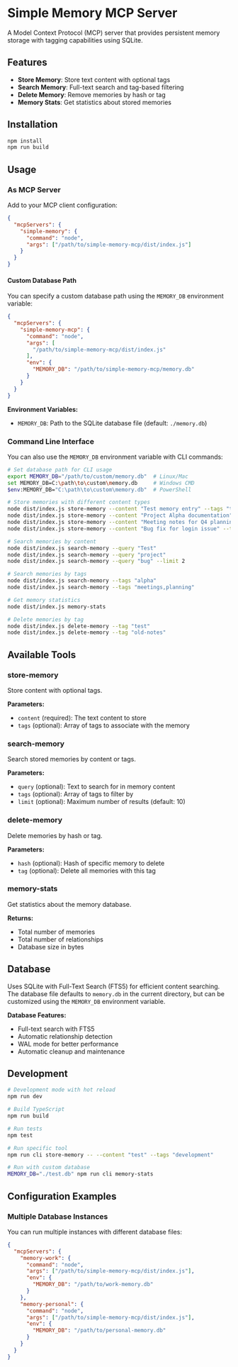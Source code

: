 # Simple Memory MCP Server

A Model Context Protocol (MCP) server that provides persistent memory storage with tagging capabilities using SQLite.

## Features

- **Store Memory**: Store text content with optional tags
- **Search Memory**: Full-text search and tag-based filtering
- **Delete Memory**: Remove memories by hash or tag
- **Memory Stats**: Get statistics about stored memories

## Installation

```bash
npm install
npm run build
```

## Usage

### As MCP Server

Add to your MCP client configuration:

```json
{
  "mcpServers": {
    "simple-memory": {
      "command": "node",
      "args": ["/path/to/simple-memory-mcp/dist/index.js"]
    }
  }
}
```

#### Custom Database Path

You can specify a custom database path using the `MEMORY_DB` environment variable:

```json
{
  "mcpServers": {
    "simple-memory-mcp": {
      "command": "node",
      "args": [
        "/path/to/simple-memory-mcp/dist/index.js"
      ],
      "env": {
        "MEMORY_DB": "/path/to/simple-memory-mcp/memory.db"
      }
    }
  }
}
```

**Environment Variables:**
- `MEMORY_DB`: Path to the SQLite database file (default: `./memory.db`)

### Command Line Interface

You can also use the `MEMORY_DB` environment variable with CLI commands:

```bash
# Set database path for CLI usage
export MEMORY_DB="/path/to/custom/memory.db"  # Linux/Mac
set MEMORY_DB=C:\path\to\custom\memory.db     # Windows CMD
$env:MEMORY_DB="C:\path\to\custom\memory.db"  # PowerShell

# Store memories with different content types
node dist/index.js store-memory --content "Test memory entry" --tags "test,demo"
node dist/index.js store-memory --content "Project Alpha documentation" --tags "project,alpha,docs"
node dist/index.js store-memory --content "Meeting notes for Q4 planning" --tags "meetings,q4,planning"
node dist/index.js store-memory --content "Bug fix for login issue" --tags "bugs,login,fix"

# Search memories by content
node dist/index.js search-memory --query "Test"
node dist/index.js search-memory --query "project"
node dist/index.js search-memory --query "bug" --limit 2

# Search memories by tags
node dist/index.js search-memory --tags "alpha"
node dist/index.js search-memory --tags "meetings,planning"

# Get memory statistics
node dist/index.js memory-stats

# Delete memories by tag
node dist/index.js delete-memory --tag "test"
node dist/index.js delete-memory --tag "old-notes"
```

## Available Tools

### store-memory
Store content with optional tags.

**Parameters:**
- `content` (required): The text content to store
- `tags` (optional): Array of tags to associate with the memory

### search-memory
Search stored memories by content or tags.

**Parameters:**
- `query` (optional): Text to search for in memory content
- `tags` (optional): Array of tags to filter by
- `limit` (optional): Maximum number of results (default: 10)

### delete-memory
Delete memories by hash or tag.

**Parameters:**
- `hash` (optional): Hash of specific memory to delete
- `tag` (optional): Delete all memories with this tag

### memory-stats
Get statistics about the memory database.

**Returns:**
- Total number of memories
- Total number of relationships
- Database size in bytes

## Database

Uses SQLite with Full-Text Search (FTS5) for efficient content searching. The database file defaults to `memory.db` in the current directory, but can be customized using the `MEMORY_DB` environment variable.

**Database Features:**
- Full-text search with FTS5
- Automatic relationship detection
- WAL mode for better performance
- Automatic cleanup and maintenance

## Development

```bash
# Development mode with hot reload
npm run dev

# Build TypeScript
npm run build

# Run tests
npm test

# Run specific tool
npm run cli store-memory -- --content "test" --tags "development"

# Run with custom database
MEMORY_DB="./test.db" npm run cli memory-stats
```

## Configuration Examples

### Multiple Database Instances

You can run multiple instances with different database files:

```json
{
  "mcpServers": {
    "memory-work": {
      "command": "node",
      "args": ["/path/to/simple-memory-mcp/dist/index.js"],
      "env": {
        "MEMORY_DB": "/path/to/work-memory.db"
      }
    },
    "memory-personal": {
      "command": "node",
      "args": ["/path/to/simple-memory-mcp/dist/index.js"],
      "env": {
        "MEMORY_DB": "/path/to/personal-memory.db"
      }
    }
  }
}
```
